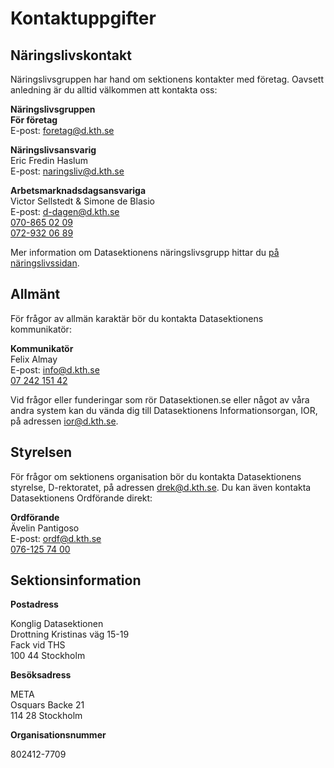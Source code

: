 # Kontaktuppgifter

## Näringslivskontakt

Näringslivsgruppen har hand om sektionens kontakter med företag. Oavsett
anledning är du alltid välkommen att kontakta oss:

**Näringslivsgruppen**<br />
**För företag**   
E-post: [foretag@d.kth.se](mailto:foretag@d.kth.se)

**Näringslivsansvarig**<br />
Eric Fredin Haslum<br />
E-post: [naringsliv@d.kth.se](mailto:naringsliv@d.kth.se)<br />

**Arbetsmarknadsdagsansvariga**<br />
Victor Sellstedt & Simone de Blasio  <br />
E-post: [d-dagen@d.kth.se](mailto:d-dagen@d.kth.se)<br />
[070-865 02 09](tel:070-8650209) <br />
[072-932 06 89](tel:072-9320689)


Mer information om Datasektionens näringslivsgrupp hittar du [på näringslivssidan](/naringsliv).


## Allmänt

För frågor av allmän karaktär bör du kontakta Datasektionens kommunikatör:

**Kommunikatör**<br />
Fel​ix Alm​ay<br />
E-post: [info@d.kth.se](mailto:info@d.kth.se)<br />
[07 242 151 42](tel:0724215142)

Vid frågor eller funderingar som rör Datasektionen.se eller något av våra andra system kan du vända dig till Datasektionens Informationsorgan, IOR, på adressen [ior@d.kth.se](mailto:ior@d.kth.se).

## Styrelsen

För frågor om sektionens organisation bör du kontakta Datasektionens styrelse,
D-rektoratet, på adressen [drek@d.kth.se](mailto:drek@d.kth.se). Du kan
även kontakta Datasektionens Ordförande direkt:

**Ordförande**<br />
Ävelin Pantigoso<br />
E-post: [ordf@d.kth.se](mailto:ordf@d.kth.se)<br />
[076-125 74 00](tel:076-1257400)

## Sektionsinformation

**Postadress**

Konglig Datasektionen<br />
Drottning Kristinas väg 15-19<br />
Fack vid THS<br />
100 44 Stockholm

**Besöksadress**

META<br />
Osquars Backe 21<br />
114 28 Stockholm

**Organisationsnummer**

802412-7709
